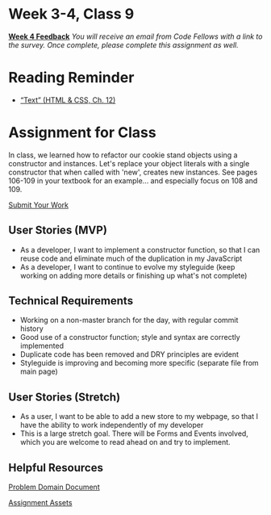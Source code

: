 # Week 3-4, Class 9
[**Week 4 Feedback**](https://canvas.instructure.com/courses/1015286/modules/items/9246717)
*You will receive an email from Code Fellows with a link to the survey. Once complete, please complete this assignment as well.*

# Reading Reminder
* [“Text” (HTML & CSS, Ch. 12) ](https://canvas.instructure.com/courses/1015286/modules/items/9246705)

# Assignment for Class
In class, we learned how to refactor our cookie stand objects using a constructor and instances. Let's replace your object literals with a single constructor that when called with 'new', creates new instances. See pages 106-109 in your textbook for an example... and especially focus on 108 and 109.

[Submit Your Work](https://canvas.instructure.com/courses/1015286/modules/items/9246706)

## User Stories (MVP)
 - As a developer, I want to implement a constructor function, so that I can reuse code and eliminate much of the duplication in my JavaScript
 - As a developer, I want to continue to evolve my styleguide (keep working on adding more details or finishing up what's not complete)

## Technical Requirements
 - Working on a non-master branch for the day, with regular commit history
 - Good use of a constructor function; style and syntax are correctly implemented
 - Duplicate code has been removed and DRY principles are evident
 - Styleguide is improving and becoming more specific (separate file from main page)

## User Stories (Stretch)
 - As a user, I want to be able to add a new store to my webpage, so that I have the ability to work independently of my developer
  - This is a large stretch goal. There will be Forms and Events involved, which you are welcome to read ahead on and try to implement.

## Helpful Resources
[Problem Domain Document](../assets/support.md)

[Assignment Assets](../assets)
